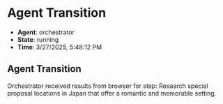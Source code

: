 # Agent Transition

- **Agent**: orchestrator
- **State**: running
- **Time**: 3/27/2025, 5:48:12 PM

## Agent Transition

Orchestrator received results from browser for step: Research special proposal locations in Japan that offer a romantic and memorable setting.

